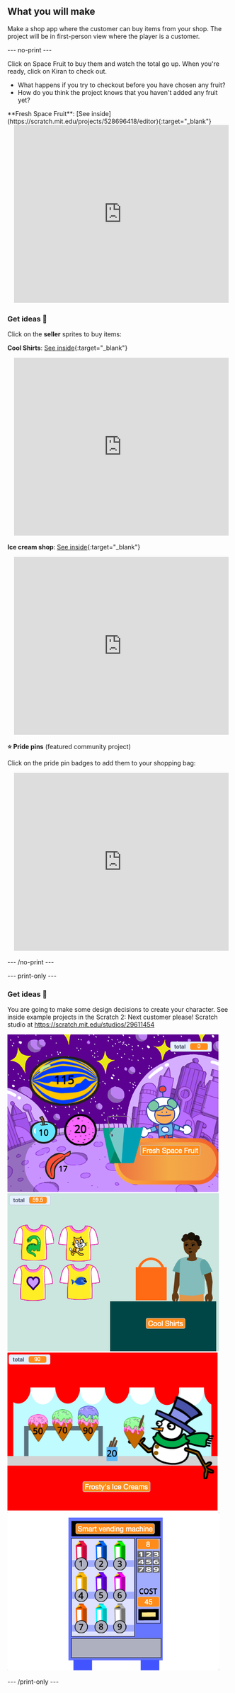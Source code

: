 ## What you will make

Make a shop app where the customer can buy items from your shop. The project will be in first-person view where the player is a customer.

--- no-print ---

Click on Space Fruit to buy them and watch the total go up. When you're ready, click on Kiran to check out.

+ What happens if you try to checkout before you have chosen any fruit?
+ How do you think the project knows that you haven't added any fruit yet?

<div>
**Fresh Space Fruit**: [See inside](https://scratch.mit.edu/projects/528696418/editor){:target="_blank"}
<div class="scratch-preview" style="margin-left: 15px;">
  <iframe allowtransparency="true" width="485" height="402" src="https://scratch.mit.edu/projects/embed/528696418/?autostart=false" frameborder="0"></iframe>
</div>
</div>

### Get ideas 💭

Click on the **seller** sprites to buy items:

**Cool Shirts**: [See inside](https://scratch.mit.edu/projects/528697069/editor){:target="_blank"}
<div class="scratch-preview" style="margin-left: 15px;">
  <iframe allowtransparency="true" width="485" height="402" src="https://scratch.mit.edu/projects/embed/528697069/?autostart=false" frameborder="0"></iframe>
</div>

**Ice cream shop**: [See inside](https://scratch.mit.edu/projects/525972748/editor){:target="_blank"}
<div class="scratch-preview" style="margin-left: 15px;">
  <iframe allowtransparency="true" width="485" height="402" src="https://scratch.mit.edu/projects/embed/525972748/?autostart=false" frameborder="0"></iframe>
</div>

**⭐ Pride pins** (featured community project)

Click on the pride pin badges to add them to your shopping bag:

<div class="scratch-preview" style="margin-left: 15px;">
  <iframe allowtransparency="true" width="485" height="402" src="https://scratch.mit.edu/projects/embed/750787529/?autostart=false" frameborder="0"></iframe>
</div>

--- /no-print ---

--- print-only ---

### Get ideas 💭

You are going to make some design decisions to create your character. See inside example projects in the Scratch 2: Next customer please! Scratch studio at https://scratch.mit.edu/studios/29611454

![Example project](images/fruit.png) ![Example project](images/tshirt.png) ![Example project](images/icecream.png) ![Example project](images/vending.png)

--- /print-only ---

